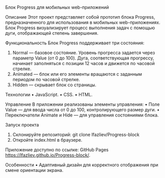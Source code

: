 Блок Progress для мобильных web-приложений

Описание
Этот проект представляет собой прототип блока Progress, предназначенного для использования в мобильных web-приложениях. Блок Progress визуализирует процесс выполнения задач с помощью дуги, отображающей степень завершения.

Функциональность
Блок Progress поддерживает три состояния:

1.  Normal — базовое состояние. Уровень прогресса задается через параметр Value (от 0 до 100). Дуга, соответствующая прогрессу, начинает заполняться с позиции 12 часов и движется по часовой стрелке.
2.  Animated — блок или его элементы вращаются с заданным периодом по часовой стрелке.
3.  Hidden — скрывает блок со страницы.

Технологии
• JavaScript.
• CSS.
• HTML.

Управление
В приложении реализованы элементы управления:
• Поле Value — для ввода числа от 0 до 100, контролирующего размер дуги.
• Переключатели Animate и Hide — для управления состояниями блока.

Запуск проекта

1.  Склонируйте репозиторий:
    git clone lfazliev/Progress-block
2.  Откройте index.html в браузере.

Приложение доступно по ссылке: GitHub Pages
https://lfazliev.github.io/Progress-block/.

Особенности
• Адаптивный дизайн для корректного отображения при смене ориентации экрана.
